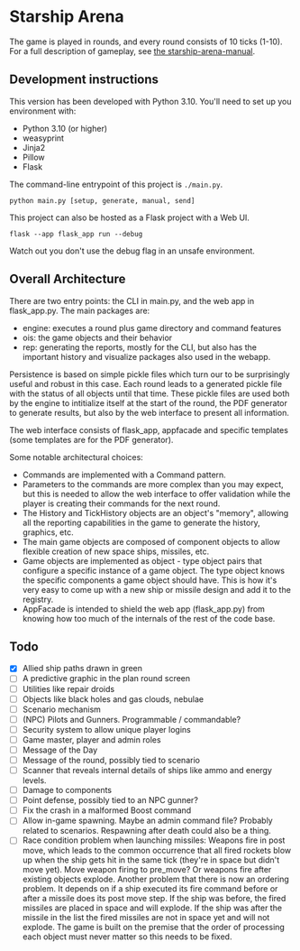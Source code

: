 # Starship Arena

The game is played in rounds, and every round consists of 10 ticks (1-10).
For a full description of gameplay, see [the starship-arena-manual](./starship-arena-manual.pdf).

## Development instructions

This version has been developed with Python 3.10. You'll need to set up you environment with:

- Python 3.10 (or higher)
- weasyprint
- Jinja2
- Pillow
- Flask

The command-line entrypoint of this project is `./main.py`.

`python main.py [setup, generate, manual, send]`

This project can also be hosted as a Flask project with a Web UI.

`flask --app flask_app run --debug`

Watch out you don't use the debug flag in an unsafe environment.

## Overall Architecture

There are two entry points: the CLI in main.py, and the web app in flask_app.py.
The main packages are:

- engine: executes a round plus game directory and command features
- ois: the game objects and their behavior
- rep: generating the reports, mostly for the CLI, but also has the 
important history and visualize packages also used in the webapp.

Persistence is based on simple pickle files which turn our to be surprisingly useful
and robust in this case. Each round leads to a generated pickle file with the status of
all objects until that time. These pickle files are used both by the engine to intitialize
itself at the start of the round, the PDF generator to generate results, but also by the 
web interface to present all information.

The web interface consists of flask_app, appfacade and specific templates (some templates
are for the PDF generator).

Some notable architectural choices:
- Commands are implemented with a Command pattern.
- Parameters to the commands are more complex than you may expect, but this is needed
to allow the web interface to offer validation while the player is creating their commands
for the next round.
- The History and TickHistory objects are an object's "memory", allowing all the reporting
capabilities in the game to generate the history, graphics, etc.
- The main game objects are composed of component objects to allow flexible creation of new
space ships, missiles, etc.
- Game objects are implemented as object - type object pairs that configure a specific instance
of a game object. The type object knows the specific components a game object should have. This
is how it's very easy to come up with a new ship or missile design and add it to the registry.
- AppFacade is intended to shield the web app (flask_app.py) from knowing how too much of the
internals of the rest of the code base.

## Todo

- [x] Allied ship paths drawn in green 
- [ ] A predictive graphic in the plan round screen
- [ ] Utilities like repair droids
- [ ] Objects like black holes and gas clouds, nebulae
- [ ] Scenario mechanism
- [ ] (NPC) Pilots and Gunners. Programmable / commandable?
- [ ] Security system to allow unique player logins
- [ ] Game master, player and admin roles
- [ ] Message of the Day
- [ ] Message of the round, possibly tied to scenario
- [ ] Scanner that reveals internal details of ships like ammo and energy levels.
- [ ] Damage to components
- [ ] Point defense, possibly tied to an NPC gunner?
- [ ] Fix the crash in a malformed Boost command
- [ ] Allow in-game spawning. Maybe an admin command file? Probably related to scenarios.
Respawning after death could also be a thing.
- [ ] Race condition problem when launching missiles: Weapons fire in post move, which leads 
to the common occurrence that all 
fired rockets blow up when the ship gets hit in the same tick (they're in space but didn't move yet). 
Move weapon firing to pre_move? Or weapons fire after existing objects explode. Another problem that
there is now an ordering problem. It depends on if a ship executed its fire command before or after a
missile does its post move step. If the ship was before, the fired missiles are placed in space and will 
explode. If the ship was after the missile in the list the fired missiles are not in space yet and will
not explode. The game is built on the premise that the order of processing each object must never matter
so this needs to be fixed.
